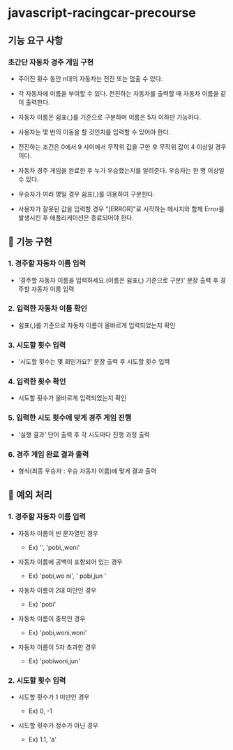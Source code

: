 # javascript-racingcar-precourse

## 기능 요구 사항

### 초간단 자동차 경주 게임 구현

- 주어진 횟수 동안 n대의 자동차는 전진 또는 멈출 수 있다.

- 각 자동차에 이름을 부여할 수 있다. 전진하는 자동차를 출력할 때 자동차 이름을 같이 출력한다.

- 자동차 이름은 쉼표(,)를 기준으로 구분하며 이름은 5자 이하만 가능하다.

- 사용자는 몇 번의 이동을 할 것인지를 입력할 수 있어야 한다.

- 전진하는 조건은 0에서 9 사이에서 무작위 값을 구한 후 무작위 값이 4 이상일 경우이다.

- 자동차 경주 게임을 완료한 후 누가 우승했는지를 알려준다. 우승자는 한 명 이상일 수 있다.

- 우승자가 여러 명일 경우 쉼표(,)를 이용하여 구분한다.

- 사용자가 잘못된 값을 입력할 경우 "[ERROR]"로 시작하는 메시지와 함께 Error를 발생시킨 후 애플리케이션은 종료되어야 한다.

## 📝 기능 구현

### 1. 경주할 자동차 이름 입력

- '경주할 자동차 이름을 입력하세요.(이름은 쉼표(,) 기준으로 구분)' 문장 출력 후 경주할 자동차 이름 입력

### 2. 입력한 자동차 이름 확인

- 쉼표(,)를 기준으로 자동차 이름이 올바르게 입력되었는지 확인

### 3. 시도할 횟수 입력

- '시도할 횟수는 몇 회인가요?' 문장 출력 후 시도할 횟수 입력

### 4. 입력한 횟수 확인

- 시도할 횟수가 올바르게 입력되었는지 확인

### 5. 입력한 시도 횟수에 맞게 경주 게임 진행

- '실행 결과' 단어 출력 후 각 시도마다 진행 과정 출력

### 6. 경주 게임 완료 결과 출력

- 형식(최종 우승자 : 우승 자동차 이름)에 맞게 결과 출력

## 🚨 예외 처리

### 1. 경주할 자동차 이름 입력

- 자동차 이름이 빈 문자열인 경우

  - Ex) '', 'pobi,,woni'

- 자동차 이름에 공백이 포함되어 있는 경우

  - Ex) 'pobi,wo ni', ' pobi,jun '

- 자동차 이름이 2대 미만인 경우

  - Ex) 'pobi'

- 자동차 이름이 중복인 경우

  - Ex) 'pobi,woni,woni'

- 자동차 이름이 5자 초과한 경우

  - Ex) 'pobiwoni,jun'

### 2. 시도할 횟수 입력

- 시도할 횟수가 1 미만인 경우

  - Ex) 0, -1

- 시도할 횟수가 정수가 아닌 경우

  - Ex) 1.1, 'a'
